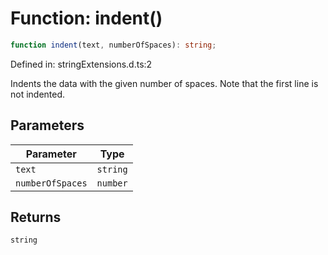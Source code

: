 # Function: indent()

```ts
function indent(text, numberOfSpaces): string;
```

Defined in: stringExtensions.d.ts:2

Indents the data with the given number of spaces. Note that the first line is not indented.

## Parameters

| Parameter | Type |
| ------ | ------ |
| `text` | `string` |
| `numberOfSpaces` | `number` |

## Returns

`string`
